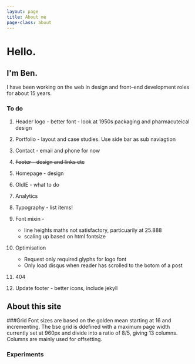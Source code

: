 ```yaml
---
layout: page
title: About me
page-class: about
---
```




<h1 class="post--head__primary">Hello.</h1>
<h2 class="post--head__subhead">I&#39;m Ben.</h2>

I have been working on the web in design and front&ndash;end development roles for about 15 years.






### To do

1. Header logo - better font - look at 1950s packaging and pharmacuteical design

2. Portfolio - layout and case studies. Use side bar as sub naviagtion 

3. Contact - email and phone for now

4. <del>Footer - design and links etc</del>

5. Homepage - design 

7. OldIE - what to do 

8. Analytics

9. Typography - list items!

10. Font mixin -
    * line heights maths not satisfactory, particuarily at 25.888 
    * scaling up based on html fontsize 

11. Optimisation
    * Request only required glyphs for logo font
    * Only load disqus when reader has scrolled to the botom of a post
    
12. 404

13. Update footer - better icons, include jekyll


## About this site

###Grid
 Font sizes are based on the golden mean starting at 16 and incrementing. 
The bse grid is ddefined with a maximum page width currently set at 960px and divide into a ratio of 8/5, giving 13 columns. Columns are mainly used for offsetting.

### Experiments

